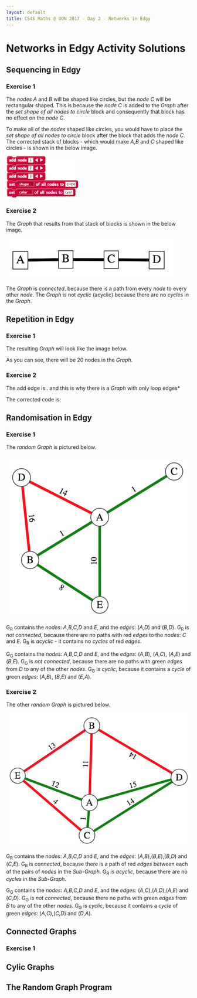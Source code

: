 ```yaml
---
layout: default
title: CS4S Maths @ UON 2017 - Day 2 - Networks in Edgy
---
```


# Networks in Edgy Activity Solutions

## Sequencing in Edgy

### Exercise 1

The *nodes* *A* and *B* will be shaped like circles, but the *node C* will be rectangular shaped.
This is because the *node C* is added to the *Graph* after the *set shape of all nodes to circle* block and consequently that block has no effect on the *node C*.

To make all of the *nodes* shaped like circles, you would have to place the *set shape of all nodes to circle* block after the block that adds the *node C*.
The corrected stack of blocks - which would make *A*,*B* and *C* shaped like circles - is shown in the below image.

![](images/sequencing_exercise.png)

### Exercise 2

The *Graph* that results from that stack of blocks is shown in the below image.

![](images/sequencing_graph.png)

The *Graph* is *connected*, because there is a path from every *node* to every other *node*.
The *Graph* is not *cyclic* (acyclic) because there are no *cycles* in the *Graph*.

## Repetition in Edgy

### Exercise 1

The resulting *Graph* will look like the image below.



As you can see, there will be 20 nodes in the *Graph*.

### Exercise 2

The add edge is.. and this is why there is a *Graph* with only loop edges*

The corrected code is:


## Randomisation in Edgy

### Exercise 1

The *random Graph* is pictured below.

![](images/coloured_graph.png)

G<sub>R</sub> contains the *nodes*: *A*,*B*,*C*,*D* and *E*, and the *edges*: (*A*,*D*) and (*B*,*D*).
G<sub>R</sub> is *not connected*, because there are no paths with red *edges* to the *nodes*: *C* and *E*.
G<sub>R</sub> is *acyclic* - it contains no *cycles* of red *edges*.

G<sub>G</sub> contains the *nodes*: *A*,*B*,*C*,*D* and *E*, and the *edges*: (*A*,*B*), (*A*,*C*), (*A*,*E*) and (*B*,*E*).
G<sub>G</sub> is *not connected*, because there are no paths with green *edges* from *D* to any of the other *nodes*.
G<sub>G</sub> is *cyclic*, because it contains a *cycle* of green *edges*: (*A*,*B*), (*B*,*E*) and (*E*,*A*).

### Exercise 2

The other *random Graph* is pictured below.

![](images/coloured_graph_2.png)

G<sub>R</sub> contains the *nodes*: *A*,*B*,*C*,*D* and *E*, and the *edges*: (*A*,*B*),(*B*,*E*),(*B*,*D*) and (*C*,*E*).
G<sub>R</sub> is *connected*, because there is a path of red *edges* between each of the pairs of *nodes* in the *Sub-Graph*.
G<sub>R</sub> is *acyclic*, because there are no *cycles* in the *Sub-Graph*.

G<sub>G</sub> contains the *nodes*: *A*,*B*,*C*,*D* and *E*, and the *edges*: (*A*,*C*),(*A*,*D*),(*A*,*E*) and (*C*,*D*).
G<sub>G</sub> is *not connected*, because there no paths with green *edges* from *B* to any of the other *nodes*.
G<sub>G</sub> is *cyclic*, because it contains a *cycle* of green *edges*: (*A*,*C*),(*C*,*D*) and (*D*,*A*).

## Connected Graphs

### Exercise 1



## Cylic Graphs

## The Random Graph Program






